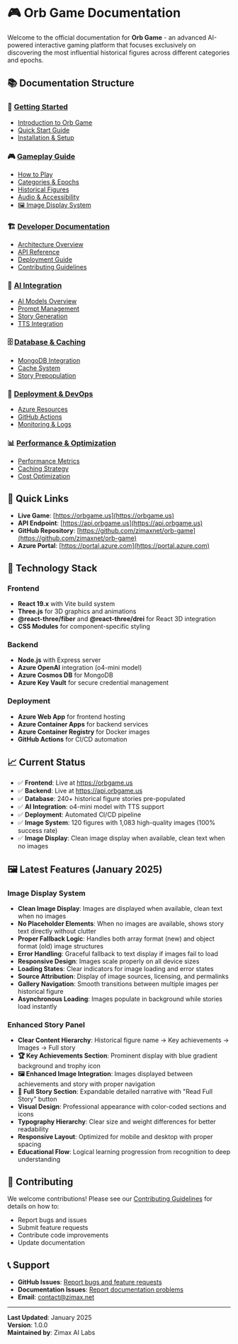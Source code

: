 # 🎮 Orb Game Documentation

Welcome to the official documentation for **Orb Game** - an advanced AI-powered interactive gaming platform that focuses exclusively on discovering the most influential historical figures across different categories and epochs.

## 📚 Documentation Structure

### 🎯 [Getting Started](./getting-started/)
- [Introduction to Orb Game](./getting-started/introduction.md)
- [Quick Start Guide](./getting-started/quick-start.md)
- [Installation & Setup](./getting-started/installation.md)

### 🎮 [Gameplay Guide](./gameplay/)
- [How to Play](./gameplay/how-to-play.md)
- [Categories & Epochs](./gameplay/categories-epochs.md)
- [Historical Figures](./gameplay/historical-figures.md)
- [Audio & Accessibility](./gameplay/audio-accessibility.md)
- [🖼️ Image Display System](./gameplay/image-display-system.md)

### 🏗️ [Developer Documentation](./developer/)
- [Architecture Overview](./developer/architecture.md)
- [API Reference](./developer/api-reference.md)
- [Deployment Guide](./developer/deployment.md)
- [Contributing Guidelines](./developer/contributing.md)

### 🤖 [AI Integration](./ai-integration/)
- [AI Models Overview](./ai-integration/models.md)
- [Prompt Management](./ai-integration/prompts.md)
- [Story Generation](./ai-integration/story-generation.md)
- [TTS Integration](./ai-integration/tts.md)

### 🗄️ [Database & Caching](./database/)
- [MongoDB Integration](./database/mongodb.md)
- [Cache System](./database/cache-system.md)
- [Story Prepopulation](./database/story-prepopulation.md)

### 🚀 [Deployment & DevOps](./deployment/)
- [Azure Resources](./deployment/azure-resources.md)
- [GitHub Actions](./deployment/github-actions.md)
- [Monitoring & Logs](./deployment/monitoring.md)

### 📊 [Performance & Optimization](./performance/)
- [Performance Metrics](./performance/metrics.md)
- [Caching Strategy](./performance/caching.md)
- [Cost Optimization](./performance/cost-optimization.md)

## 🚀 Quick Links

- **Live Game**: [https://orbgame.us](https://orbgame.us)
- **API Endpoint**: [https://api.orbgame.us](https://api.orbgame.us)
- **GitHub Repository**: [https://github.com/zimaxnet/orb-game](https://github.com/zimaxnet/orb-game)
- **Azure Portal**: [https://portal.azure.com](https://portal.azure.com)

## 🔧 Technology Stack

### Frontend
- **React 19.x** with Vite build system
- **Three.js** for 3D graphics and animations
- **@react-three/fiber** and **@react-three/drei** for React 3D integration
- **CSS Modules** for component-specific styling

### Backend
- **Node.js** with Express server
- **Azure OpenAI** integration (o4-mini model)
- **Azure Cosmos DB** for MongoDB
- **Azure Key Vault** for secure credential management

### Deployment
- **Azure Web App** for frontend hosting
- **Azure Container Apps** for backend services
- **Azure Container Registry** for Docker images
- **GitHub Actions** for CI/CD automation

## 📈 Current Status

- ✅ **Frontend**: Live at https://orbgame.us
- ✅ **Backend**: Live at https://api.orbgame.us
- ✅ **Database**: 240+ historical figure stories pre-populated
- ✅ **AI Integration**: o4-mini model with TTS support
- ✅ **Deployment**: Automated CI/CD pipeline
- ✅ **Image System**: 120 figures with 1,083 high-quality images (100% success rate)
- ✅ **Image Display**: Clean image display when available, clean text when no images

## 🖼️ Latest Features (January 2025)

### **Image Display System**
- **Clean Image Display**: Images are displayed when available, clean text when no images
- **No Placeholder Elements**: When no images are available, shows story text directly without clutter
- **Proper Fallback Logic**: Handles both array format (new) and object format (old) image structures
- **Error Handling**: Graceful fallback to text display if images fail to load
- **Responsive Design**: Images scale properly on all device sizes
- **Loading States**: Clear indicators for image loading and error states
- **Source Attribution**: Display of image sources, licensing, and permalinks
- **Gallery Navigation**: Smooth transitions between multiple images per historical figure
- **Asynchronous Loading**: Images populate in background while stories load instantly

### **Enhanced Story Panel**
- **Clear Content Hierarchy**: Historical figure name → Key achievements → Images → Full story
- **🏆 Key Achievements Section**: Prominent display with blue gradient background and trophy icon
- **🖼️ Enhanced Image Integration**: Images displayed between achievements and story with proper navigation
- **📖 Full Story Section**: Expandable detailed narrative with "Read Full Story" button
- **Visual Design**: Professional appearance with color-coded sections and icons
- **Typography Hierarchy**: Clear size and weight differences for better readability
- **Responsive Layout**: Optimized for mobile and desktop with proper spacing
- **Educational Flow**: Logical learning progression from recognition to deep understanding

## 🤝 Contributing

We welcome contributions! Please see our [Contributing Guidelines](./developer/contributing.md) for details on how to:

- Report bugs and issues
- Submit feature requests
- Contribute code improvements
- Update documentation

## 📞 Support

- **GitHub Issues**: [Report bugs and feature requests](https://github.com/zimaxnet/orb-game/issues)
- **Documentation Issues**: [Report documentation problems](https://github.com/zimaxnet/orb-game/issues)
- **Email**: [contact@zimax.net](mailto:contact@zimax.net)

---

**Last Updated**: January 2025  
**Version**: 1.0.0  
**Maintained by**: Zimax AI Labs 